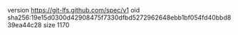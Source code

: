 version https://git-lfs.github.com/spec/v1
oid sha256:19e15d0300d42908475f7330dfbd5272962648ebb1bf054fd40bbd839ea44c28
size 1170
